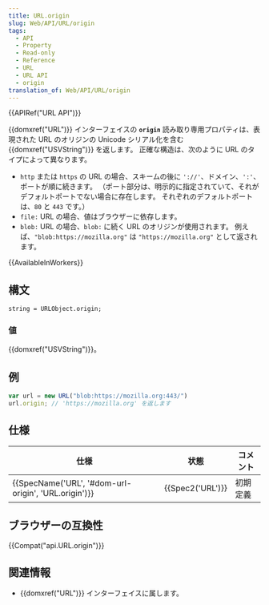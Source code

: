 ```yaml
---
title: URL.origin
slug: Web/API/URL/origin
tags:
  - API
  - Property
  - Read-only
  - Reference
  - URL
  - URL API
  - origin
translation_of: Web/API/URL/origin
---
```

{{APIRef("URL API")}}

{{domxref("URL")}} インターフェイスの **`origin`** 読み取り専用プロパティは、表現された URL のオリジンの Unicode シリアル化を含む {{domxref("USVString")}} を返します。 正確な構造は、次のように URL のタイプによって異なります。

- `http` または `https` の URL の場合、スキームの後に `'://'`、ドメイン、`':'`、ポートが順に続きます。 （ポート部分は、明示的に指定されていて、それがデフォルトポートでない場合に存在します。 それぞれのデフォルトポートは、`80` と `443` です。）
- `file:` URL の場合、値はブラウザーに依存します。
- `blob:` URL の場合、`blob:` に続く URL のオリジンが使用されます。 例えば、`"blob:https://mozilla.org"` は `"https://mozilla.org"` として返されます。

{{AvailableInWorkers}}

## 構文

```
string = URLObject.origin;
```

### 値

{{domxref("USVString")}}。

## 例

```js
var url = new URL("blob:https://mozilla.org:443/")
url.origin; // 'https://mozilla.org' を返します
```

## 仕様

| 仕様                                                                 | 状態                 | コメント |
| -------------------------------------------------------------------- | -------------------- | -------- |
| {{SpecName('URL', '#dom-url-origin', 'URL.origin')}} | {{Spec2('URL')}} | 初期定義 |

## ブラウザーの互換性

{{Compat("api.URL.origin")}}

## 関連情報

- {{domxref("URL")}} インターフェイスに属します。
